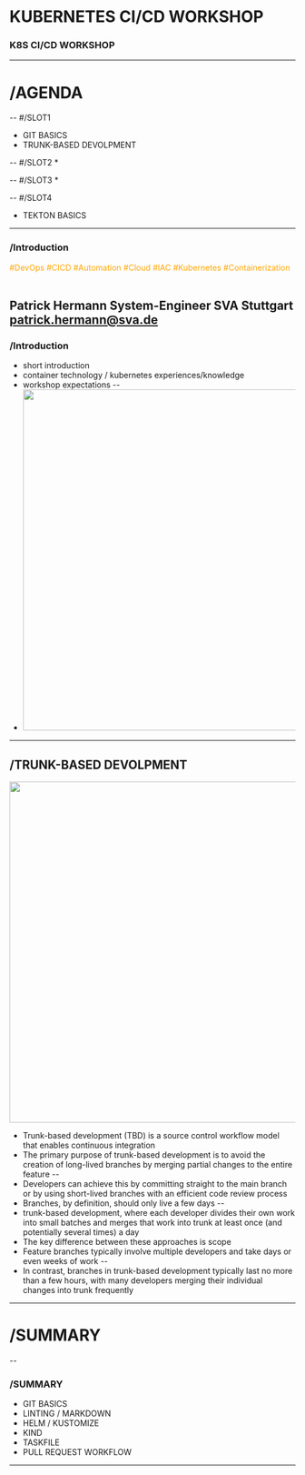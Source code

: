 # KUBERNETES CI/CD WORKSHOP

### K8S CI/CD WORKSHOP

<!-- .slide: data-transition="zoom" -->
---
# /AGENDA
--
#/SLOT1
* GIT BASICS
* TRUNK-BASED DEVOLPMENT

--
#/SLOT2
*

--
#/SLOT3
*

--
#/SLOT4
* TEKTON BASICS
---
### /Introduction

<span style="color:orange">#DevOps #CICD #Automation #Cloud #IAC</span>
<span style="color:orange">#Kubernetes #Containerization</span> <br><br>

Patrick Hermann
System-Engineer SVA Stuttgart
patrick.hermann@sva.de
--
### /Introduction
* short introduction <!-- .element: class="fragment fade-up" -->
* container technology / kubernetes experiences/knowledge <!-- .element: class="fragment fade-up" -->
* workshop expectations <!-- .element: class="fragment fade-up" -->
--
* [<img src="https://tsh.io/wp-content/uploads/2021/04/yaml-file-engineer.jpg" width="600"/>](https://code.visualstudio.com/docs/remote/ssh) <!-- .element: class="fragment fade-up" -->
---
## /TRUNK-BASED DEVOLPMENT
[<img src="https://statusneo.com/wp-content/uploads/2022/12/Beginners%20Guide%20to%20Trunk-Based%20Development.png" width="600"/>](www.google.com)
* Trunk-based development (TBD) is a source control workflow model that enables continuous integration <!-- .element: class="fragment fade-up" -->
* The primary purpose of trunk-based development is to avoid the creation of long-lived branches by merging partial changes to the entire feature <!-- .element: class="fragment fade-up" -->
--
* Developers can achieve this by committing straight to the main branch or by using short-lived branches with an efficient code review process <!-- .element: class="fragment fade-up" -->
* Branches, by definition, should only live a few days <!-- .element: class="fragment fade-up" -->
--
* trunk-based development, where each developer divides their own work into small batches and merges that work into trunk at least once (and potentially several times) a day <!-- .element: class="fragment fade-up" -->
* The key difference between these approaches is scope <!-- .element: class="fragment fade-up" -->
* Feature branches typically involve multiple developers and take days or even weeks of work <!-- .element: class="fragment fade-up" -->
--
* In contrast, branches in trunk-based development typically last no more than a few hours, with many developers merging their individual changes into trunk frequently <!-- .element: class="fragment fade-up" -->
---


# /SUMMARY
--
### /SUMMARY
* GIT BASICS <!-- .element: class="fragment fade-up" -->
* LINTING / MARKDOWN <!-- .element: class="fragment fade-up" -->
* HELM / KUSTOMIZE <!-- .element: class="fragment fade-up" -->
* KIND <!-- .element: class="fragment fade-up" -->
* TASKFILE <!-- .element: class="fragment fade-up" -->
* PULL REQUEST WORKFLOW <!-- .element: class="fragment fade-up" -->
---
